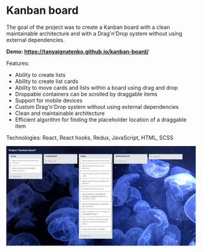 # Kanban board

The goal of the project was to create a Kanban board with a clean maintainable architecture and with a Drag'n'Drop system without using external dependencies.

**Demo: https://tanyaignatenko.github.io/kanban-board/**

Features:
- Ability to create lists
- Ability to create list cards
- Ability to move cards and lists within a board using drag and drop
- Droppable containers can be scrolled by draggable items
- Support for mobile devices
- Custom Drag'n'Drop system without using external dependencies
- Clean and maintainable architecture
- Efficient algorithm for finding the placeholder location of a draggable item

Technologies: React, React hooks, Redux, JavaScript, HTML, SCSS

![App demo](src/assets/images/demo.png)

